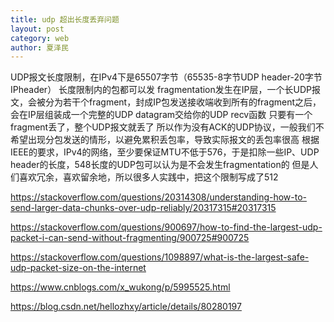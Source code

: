 ```yaml
---
title: udp 超出长度丢弃问题
layout: post
category: web
author: 夏泽民
---
```

UDP报文长度限制，在IPv4下是65507字节（65535-8字节UDP header-20字节 IPheader） 长度限制内的包都可以发
fragmentation发生在IP层，一个长UDP报文，会被分为若干个fragment，封成IP包发送接收端收到所有的fragment之后，会在IP层组装成一个完整的UDP datagram交给你的UDP recv函数
只要有一个fragment丢了，整个UDP报文就丢了
所以作为没有ACK的UDP协议，一般我们不希望出现分包发送的情形，以避免累积丢包率，导致实际报文的丢包率很高
根据IEEE的要求，IPv4的网络，至少要保证MTU不低于576，于是扣除一些IP、UDP header的长度，548长度的UDP包可以认为是不会发生fragmentation的
但是人们喜欢冗余，喜欢留余地，所以很多人实践中，把这个限制写成了512
<!-- more -->
https://stackoverflow.com/questions/20314308/understanding-how-to-send-larger-data-chunks-over-udp-reliably/20317315#20317315

https://stackoverflow.com/questions/900697/how-to-find-the-largest-udp-packet-i-can-send-without-fragmenting/900725#900725

https://stackoverflow.com/questions/1098897/what-is-the-largest-safe-udp-packet-size-on-the-internet

https://www.cnblogs.com/x_wukong/p/5995525.html

https://blog.csdn.net/hellozhxy/article/details/80280197

